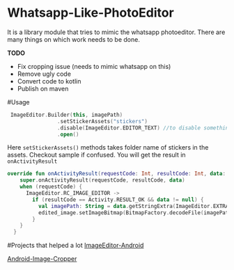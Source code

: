 # Whatsapp-Like-PhotoEditor
It is a library module that tries to mimic the whatsapp photoeditor.
There are many things on which work needs to be done.
 
 **TODO**
 * Fix cropping issue (needs to mimic whatsapp on this)
 * Remove ugly code
 * Convert code to kotlin
 * Publish on maven

#Usage
```kotlin
 ImageEditor.Builder(this, imagePath)
                .setStickerAssets("stickers")
                .disable(ImageEditor.EDITOR_TEXT) //to disable something
                .open()
```

Here `setStickerAssets()` methods takes folder name of stickers in the assets. Checkout sample if confused. You will get the result in
`onActivityResult`

```kotlin
override fun onActivityResult(requestCode: Int, resultCode: Int, data: Intent?) {
    super.onActivityResult(requestCode, resultCode, data)
    when (requestCode) {
      ImageEditor.RC_IMAGE_EDITOR ->
        if (resultCode == Activity.RESULT_OK && data != null) {
          val imagePath: String = data.getStringExtra(ImageEditor.EXTRA_EDITED_PATH)
          edited_image.setImageBitmap(BitmapFactory.decodeFile(imagePath))
        }
    }
  }
```

#Projects that helped a lot
  [ImageEditor-Android](https://github.com/siwangqishiq/ImageEditor-Android/)
  
  [Android-Image-Cropper](https://github.com/ArthurHub/Android-Image-Cropper)